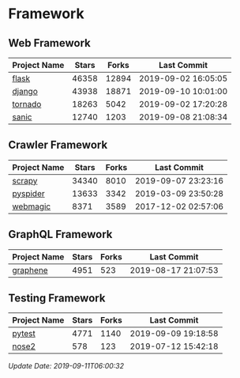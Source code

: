 # Framework

## Web Framework

| Project Name | Stars | Forks | Last Commit |
| ------------ | ----- | ----- | ----------- |
| [flask](https://github.com/pallets/flask) | 46358 | 12894 | 2019-09-02 16:05:05 |
| [django](https://github.com/django/django) | 43938 | 18871 | 2019-09-10 10:01:00 |
| [tornado](https://github.com/tornadoweb/tornado) | 18263 | 5042 | 2019-09-02 17:20:28 |
| [sanic](https://github.com/huge-success/sanic) | 12740 | 1203 | 2019-09-08 21:08:34 |

## Crawler Framework

| Project Name | Stars | Forks | Last Commit |
| ------------ | ----- | ----- | ----------- |
| [scrapy](https://github.com/scrapy/scrapy) | 34340 | 8010 | 2019-09-07 23:23:16 |
| [pyspider](https://github.com/binux/pyspider) | 13633 | 3342 | 2019-03-09 23:50:28 |
| [webmagic](https://github.com/code4craft/webmagic) | 8371 | 3589 | 2017-12-02 02:57:06 |

## GraphQL Framework

| Project Name | Stars | Forks | Last Commit |
| ------------ | ----- | ----- | ----------- |
| [graphene](https://github.com/graphql-python/graphene) | 4951 | 523 | 2019-08-17 21:07:53 |

## Testing Framework

| Project Name | Stars | Forks | Last Commit |
| ------------ | ----- | ----- | ----------- |
| [pytest](https://github.com/pytest-dev/pytest) | 4771 | 1140 | 2019-09-09 19:18:58 |
| [nose2](https://github.com/nose-devs/nose2) | 578 | 123 | 2019-07-12 15:42:18 |

*Update Date: 2019-09-11T06:00:32*